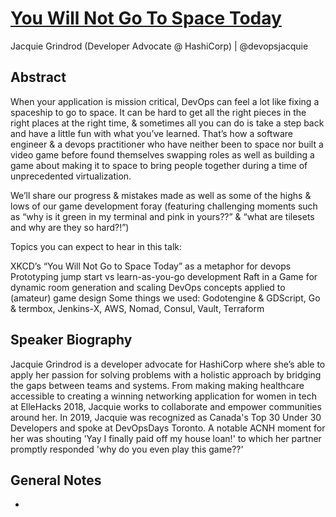 # [You Will Not Go To Space Today](https://desertedisland.club/agenda/#jacquiegrindrod)

Jacquie Grindrod (Developer Advocate @ HashiCorp) | @devopsjacquie

## Abstract

When your application is mission critical, DevOps can feel a lot like fixing a spaceship to go to space. It can be hard to get all the right pieces in the right places at the right time, & sometimes all you can do is take a step back and have a little fun with what you’ve learned. That’s how a software engineer & a devops practitioner who have neither been to space nor built a video game before found themselves swapping roles as well as building a game about making it to space to bring people together during a time of unprecedented virtualization.

We’ll share our progress & mistakes made as well as some of the highs & lows of our game development foray (featuring challenging moments such as “why is it green in my terminal and pink in yours??” & “what are tilesets and why are they so hard?!”)

Topics you can expect to hear in this talk:

XKCD’s “You Will Not Go to Space Today” as a metaphor for devops
Prototyping jump start vs learn-as-you-go development
Raft in a Game for dynamic room generation and scaling
DevOps concepts applied to (amateur) game design
Some things we used: Godotengine & GDScript, Go & termbox, Jenkins-X, AWS, Nomad, Consul, Vault, Terraform

## Speaker Biography

Jacquie Grindrod is a developer advocate for HashiCorp where she’s able to apply her passion for solving problems with a holistic approach by bridging the gaps between teams and systems. From making making healthcare accessible to creating a winning networking application for women in tech at ElleHacks 2018, Jacquie works to collaborate and empower communities around her. In 2019, Jacquie was recognized as Canada's Top 30 Under 30 Developers and spoke at DevOpsDays Toronto. A notable ACNH moment for her was shouting 'Yay I finally paid off my house loan!' to which her partner promptly responded 'why do you even play this game??'

## General Notes

-
